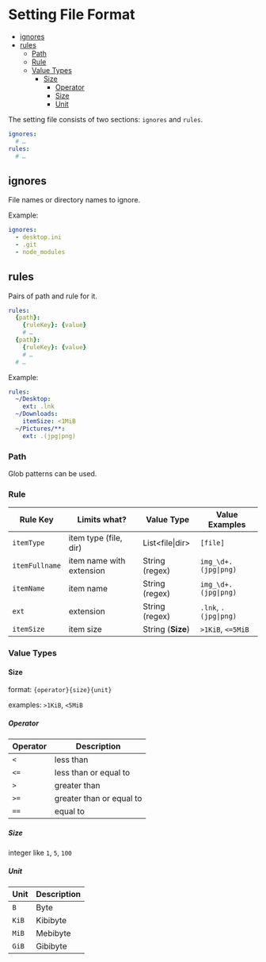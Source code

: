 # Setting File Format <!-- omit in toc -->

- [ignores](#ignores)
- [rules](#rules)
  - [Path](#path)
  - [Rule](#rule)
  - [Value Types](#value-types)
    - [Size](#size)
      - [Operator](#operator)
      - [Size](#size-1)
      - [Unit](#unit)

The setting file consists of two sections: `ignores` and `rules`.

```yaml
ignores:
  # …
rules:
  # …
```

## ignores

File names or directory names to ignore.

Example:

```yaml
ignores:
  - desktop.ini
  - .git
  - node_modules
```

## rules

Pairs of path and rule for it.

```yaml
rules:
  {path}:
    {ruleKey}: {value}
    # …
  {path}:
    {ruleKey}: {value}
    # …
  # …
```

Example:

```yaml
rules:
  ~/Desktop:
    ext: .lnk
  ~/Downloads:
    itemSize: <1MiB
  ~/Pictures/**:
    ext: .(jpg|png)
```

### Path

Glob patterns can be used.

### Rule

| Rule Key       | Limits what?             | Value Type        | Value Examples        |
| -------------- | ------------------------ | ----------------- | --------------------- |
| `itemType`     | item type (file, dir)    | List<file\|dir>   | `[file]`              |
| `itemFullname` | item name with extension | String (regex)    | `img_\d+.(jpg\|png)`  |
| `itemName`     | item name                | String (regex)    | `img_\d+.(jpg\|png)`  |
| `ext`          | extension                | String (regex)    | `.lnk`, `.(jpg\|png)` |
| `itemSize`     | item size                | String (**Size**) | `>1KiB`, `<=5MiB`     |

### Value Types

#### Size

format: `{operator}{size}{unit}`

examples: `>1KiB`, `<5MiB`

##### Operator

| Operator | Description              |
| -------- | ------------------------ |
| `<`      | less than                |
| `<=`     | less than or equal to    |
| `>`      | greater than             |
| `>=`     | greater than or equal to |
| `==`     | equal to                 |

##### Size<!--(Value Types)-->

integer like `1`, `5`, `100`

##### Unit

| Unit  | Description |
| ----- | ----------- |
| `B`   | Byte        |
| `KiB` | Kibibyte    |
| `MiB` | Mebibyte    |
| `GiB` | Gibibyte    |
